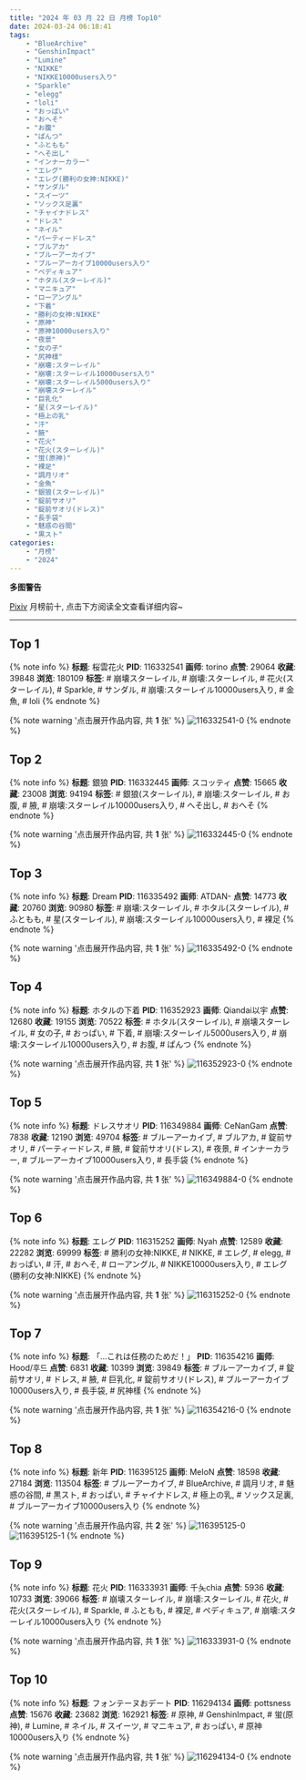 ```yaml
---
title: "2024 年 03 月 22 日 月榜 Top10"
date: 2024-03-24 06:18:41
tags:
    - "BlueArchive"
    - "GenshinImpact"
    - "Lumine"
    - "NIKKE"
    - "NIKKE10000users入り"
    - "Sparkle"
    - "elegg"
    - "loli"
    - "おっぱい"
    - "おへそ"
    - "お腹"
    - "ぱんつ"
    - "ふともも"
    - "へそ出し"
    - "インナーカラー"
    - "エレグ"
    - "エレグ(勝利の女神:NIKKE)"
    - "サンダル"
    - "スイーツ"
    - "ソックス足裏"
    - "チャイナドレス"
    - "ドレス"
    - "ネイル"
    - "パーティードレス"
    - "ブルアカ"
    - "ブルーアーカイブ"
    - "ブルーアーカイブ10000users入り"
    - "ペディキュア"
    - "ホタル(スターレイル)"
    - "マニキュア"
    - "ローアングル"
    - "下着"
    - "勝利の女神:NIKKE"
    - "原神"
    - "原神10000users入り"
    - "夜景"
    - "女の子"
    - "尻神樣"
    - "崩壊:スターレイル"
    - "崩壊:スターレイル10000users入り"
    - "崩壊:スターレイル5000users入り"
    - "崩壊スターレイル"
    - "巨乳化"
    - "星(スターレイル)"
    - "極上の乳"
    - "汗"
    - "腋"
    - "花火"
    - "花火(スターレイル)"
    - "蛍(原神)"
    - "裸足"
    - "調月リオ"
    - "金魚"
    - "銀狼(スターレイル)"
    - "錠前サオリ"
    - "錠前サオリ(ドレス)"
    - "長手袋"
    - "魅惑の谷間"
    - "黒スト"
categories:
    - "月榜"
    - "2024"
---
```


<i class="fa fa-triangle-exclamation"></i>**多图警告**<i class="fa fa-triangle-exclamation"></i>

[Pixiv](https://www.pixiv.net/) 月榜前十, 点击下方阅读全文查看详细内容~

<!-- more -->

---

## Top 1

{% note info %}
**标题**: 桜雲花火
**PID**: 116332541 **画师**: torino
**点赞**: 29064 **收藏**: 39848 **浏览**: 180109
**标签**: # 崩壊スターレイル, # 崩壊:スターレイル, # 花火(スターレイル), # Sparkle, # サンダル, # 崩壊:スターレイル10000users入り, # 金魚, # loli
{% endnote %}

{% note warning '点击展开作品内容, 共 **1** 张' %}
![116332541-0](https://i.pixiv.re/img-original/img/2024/02/24/00/00/25/116332541_p0.jpg)
{% endnote %}

## Top 2

{% note info %}
**标题**: 銀狼
**PID**: 116332445 **画师**: スコッティ
**点赞**: 15665 **收藏**: 23008 **浏览**: 94194
**标签**: # 銀狼(スターレイル), # 崩壊:スターレイル, # お腹, # 腋, # 崩壊:スターレイル10000users入り, # へそ出し, # おへそ
{% endnote %}

{% note warning '点击展开作品内容, 共 **1** 张' %}
![116332445-0](https://i.pixiv.re/img-original/img/2024/02/24/00/00/06/116332445_p0.jpg)
{% endnote %}

## Top 3

{% note info %}
**标题**: Dream
**PID**: 116335492 **画师**: ATDAN-
**点赞**: 14773 **收藏**: 20760 **浏览**: 90980
**标签**: # 崩壊:スターレイル, # ホタル(スターレイル), # ふともも, # 星(スターレイル), # 崩壊:スターレイル10000users入り, # 裸足
{% endnote %}

{% note warning '点击展开作品内容, 共 **1** 张' %}
![116335492-0](https://i.pixiv.re/img-original/img/2024/02/24/02/52/59/116335492_p0.png)
{% endnote %}

## Top 4

{% note info %}
**标题**: ホタルの下着
**PID**: 116352923 **画师**: Qiandai以宇
**点赞**: 12680 **收藏**: 19155 **浏览**: 70522
**标签**: # ホタル(スターレイル), # 崩壊スターレイル, # 女の子, # おっぱい, # 下着, # 崩壊:スターレイル5000users入り, # 崩壊:スターレイル10000users入り, # お腹, # ぱんつ
{% endnote %}

{% note warning '点击展开作品内容, 共 **1** 张' %}
![116352923-0](https://i.pixiv.re/img-original/img/2024/02/24/18/22/39/116352923_p0.jpg)
{% endnote %}

## Top 5

{% note info %}
**标题**: ドレスサオリ
**PID**: 116349884 **画师**: CeNanGam
**点赞**: 7838 **收藏**: 12190 **浏览**: 49704
**标签**: # ブルーアーカイブ, # ブルアカ, # 錠前サオリ, # パーティードレス, # 腋, # 錠前サオリ(ドレス), # 夜景, # インナーカラー, # ブルーアーカイブ10000users入り, # 長手袋
{% endnote %}

{% note warning '点击展开作品内容, 共 **1** 张' %}
![116349884-0](https://i.pixiv.re/img-original/img/2024/02/24/16/16/53/116349884_p0.jpg)
{% endnote %}

## Top 6

{% note info %}
**标题**: エレグ
**PID**: 116315252 **画师**: Nyah
**点赞**: 12589 **收藏**: 22282 **浏览**: 69999
**标签**: # 勝利の女神:NIKKE, # NIKKE, # エレグ, # elegg, # おっぱい, # 汗, # おへそ, # ローアングル, # NIKKE10000users入り, # エレグ(勝利の女神:NIKKE)
{% endnote %}

{% note warning '点击展开作品内容, 共 **1** 张' %}
![116315252-0](https://i.pixiv.re/img-original/img/2024/02/23/14/02/23/116315252_p0.png)
{% endnote %}

## Top 7

{% note info %}
**标题**: 「…これは任務のためだ！」
**PID**: 116354216 **画师**: Hood/후드
**点赞**: 6831 **收藏**: 10399 **浏览**: 39849
**标签**: # ブルーアーカイブ, # 錠前サオリ, # ドレス, # 腋, # 巨乳化, # 錠前サオリ(ドレス), # ブルーアーカイブ10000users入り, # 長手袋, # 尻神樣
{% endnote %}

{% note warning '点击展开作品内容, 共 **1** 张' %}
![116354216-0](https://i.pixiv.re/img-original/img/2024/02/24/19/13/21/116354216_p0.png)
{% endnote %}

## Top 8

{% note info %}
**标题**: 新年
**PID**: 116395125 **画师**: MeIoN
**点赞**: 18598 **收藏**: 27184 **浏览**: 113504
**标签**: # ブルーアーカイブ, # BlueArchive, # 調月リオ, # 魅惑の谷間, # 黒スト, # おっぱい, # チャイナドレス, # 極上の乳, # ソックス足裏, # ブルーアーカイブ10000users入り
{% endnote %}

{% note warning '点击展开作品内容, 共 **2** 张' %}
![116395125-0](https://i.pixiv.re/img-original/img/2024/02/25/22/58/18/116395125_p0.jpg)
![116395125-1](https://i.pixiv.re/img-original/img/2024/02/25/22/58/18/116395125_p1.jpg)
{% endnote %}

## Top 9

{% note info %}
**标题**: 花火
**PID**: 116333931 **画师**: 千夨chia
**点赞**: 5936 **收藏**: 10733 **浏览**: 39066
**标签**: # 崩壊スターレイル, # 崩壊:スターレイル, # 花火, # 花火(スターレイル), # Sparkle, # ふともも, # 裸足, # ペディキュア, # 崩壊:スターレイル10000users入り
{% endnote %}

{% note warning '点击展开作品内容, 共 **1** 张' %}
![116333931-0](https://i.pixiv.re/img-original/img/2024/02/24/00/30/00/116333931_p0.png)
{% endnote %}

## Top 10

{% note info %}
**标题**: フォンテーヌおデート
**PID**: 116294134 **画师**: pottsness
**点赞**: 15676 **收藏**: 23682 **浏览**: 162921
**标签**: # 原神, # GenshinImpact, # 蛍(原神), # Lumine, # ネイル, # スイーツ, # マニキュア, # おっぱい, # 原神10000users入り
{% endnote %}

{% note warning '点击展开作品内容, 共 **1** 张' %}
![116294134-0](https://i.pixiv.re/img-original/img/2024/02/22/21/02/18/116294134_p0.jpg)
{% endnote %}
